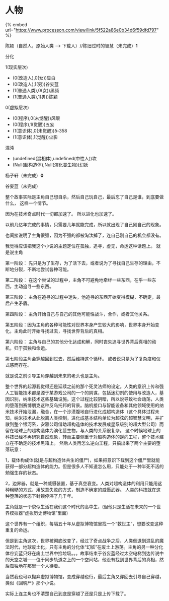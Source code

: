 # 人物

{% embed url="https://www.processon.com/view/link/5f522a86e0b34d6f59dfd797" %}

陈颖（自然人，原始人类 --&gt; 下载人）//陈旧过时的智慧（未完成）**1**   
  
分化 

1\(现实层次\) 

* \(0\(改造人\),0\(女\)\)显白 
* \(0\(改造人\),1\(男\)\)谷妄蓝 
* \(1\(普通人类\),0\(女\)\)黑频 
* \(1\(普通人类\),1\(男\)\)陈颖 

0\(虚拟层次\) 

* \(0\(程序\),0\(未觉醒\)\)风眼 
* \(0\(程序\),1\(觉醒\)\)五妄 
* \(1\(意识体\),0\(未觉醒\)\)δ-358 
* \(1\(意识体\),1\(觉醒\)\)尘影 

混沌 

* \(undefined\(混相体\),undefined\(中性人\)\)坎 
* \(Null\(超构造体\),Null\(演化蔓生物\)\)幻妖



杨子轩（未完成）**0** 

谷妄蓝（未完成）  
  
  
整个故事实际是主角自己想自杀，然后自己玩自己，最后忘了自己是谁，到底要做什么， 这样一个情节。 

因为在技术奇点时代一切都加速了。 所以进化也加速了。

以前几亿年完成的事情，只需要几年就能完成，所以就出现了自己刚自己的现象。 

 也间接说明了主角很强，因为不强的都被淘汰掉了，连自己刚自己的机会都没有。 

我觉得应该把我这个小说的主题定位在孤独，追寻，虚无，命运这种话题上。 就是说主角 

第一阶段： 先只是为了生存，为了活下去，或者说为了寻找自己生存的理由，不断地分裂，不断地尝试各种可能。

第二阶段： 在这个尝试的过程中，主角不可避免地牵绊一些东西，在乎一些东西，主动追寻一些东西。 

第三阶段： 主角在追寻的过程中迷失，他追寻的东西开始变得模糊，不确定，最后产生矛盾。 

第四阶段： 主角开始自己与自己的其他可能性战斗，合作，或者其他关系。 

第五阶段：因为主角的各种可能性对世界本身产生较大的影响，世界本身开始变化，主角此时开始寻找过去，寻找世界背后的真相。 

第六阶段： 主角与自己的其他分化达成和解，同时丧失追寻世界背后真相的动机，归于孤独和命运。 

第七阶段主角会穿越回到过去，然后维持这个循环。 或者说只是为了复杂度和仪式感而存在。

就是说之前引导主角穿越到未来的老头也是主角。 

整个世界的起源我觉得还是延续之前的那个死灵法师的设定。人类的意识上传和强人工智能技术都是源于某游戏公司的一个的阴谋，包括迷幻剂的使用与改造人，基因识别，纳米技术这些基础设施。这个过程比较阴暗，所以说导致社会动荡，人类的堕落到赛博朋克这种反乌托邦的背景。脑机接口与智能设备和其他领域使用的纳米技术开始泄漏，融合，在一个沙漠腹地自行进化成超构造体（这个具体过程未知，纳米技术从此脱离人类控制，进化成基本结构单位为超弦的超智慧文明，并扩散到整个银河系，安雅公司借助超构造体的技术发展成星系级别的超大型公司）而留在地球上的超构造体为演化蔓生物，与人类的关系很复杂。 这个时候地球上的科技已经不再研究自然现象，转而主要侧重于对超构造体的逆向工程，整个技术建立在不确定的技术黑箱上。 然后人类再怎么逆向工程，只搞出来了两个主要的堕落玩意：

 1，载体构成体\(就是与超构造体共生的僵尸\)，如果把意识下载到这个僵尸里就能获得一部分超构造体的能力。但是很多人不知道怎么用，只能处于一种半死不活的勉强生存的状态。 

2，边界器，就是一种威慑装置，基于真空衰变。人类对超构造体的利用只能用这种粗糙的方式，用故意失败的方式，制造不确定的威慑武器。 人类的科技就在这种堕落的状态下封锁停滞了几千年。 

主角就是一个貌似生活在我们这个时代的高中生，\(但他只是生活在未来的一个世界模拟器“虚拟历史博物馆”里面\) 

 这个世界有一个组织，每隔五十年从虚拟博物馆里找一个“救世主”，想要改变这种重复的命运。

但是到主角这次，世界被彻底改变了，经过了奇点战争之后，人类倒退到混乱的魔法时代，地球废土化，只有主角的分化体“幻妖”在废土上游荡。主角的另一种分化体谷妄蓝只好在废土世界中捡垃圾。。。故事结束于谷妄蓝经过太空电梯到达传说中的天空之城——位于同步轨道之上的一个空间站，他没有找到世界背后的真相，然后孤独地在那里一个人待着。 

当然我也可以抛弃虚拟博物馆，变成穿越也行，最后主角又穿回去引导自己穿越，类似《回魂尸》那个小说。 

实际上连主角也不清楚自己到底是穿越了还是只是上传下载了。  
  


